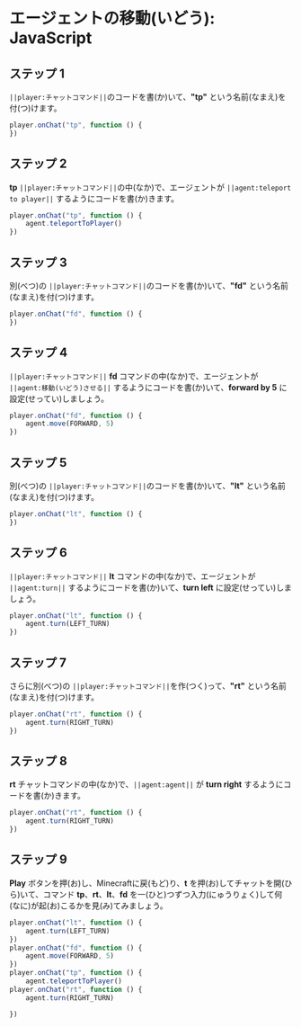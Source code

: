 # エージェントの移動(いどう): JavaScript

## ステップ 1
``||player:チャットコマンド||``のコードを書(か)いて、**"tp"** という名前(なまえ)を付(つ)けます。

```javascript
player.onChat("tp", function () {
})
```

## ステップ 2

**tp** ``||player:チャットコマンド||``の中(なか)で、エージェントが ``||agent:teleport to player||`` するようにコードを書(か)きます。

```javascript
player.onChat("tp", function () {
    agent.teleportToPlayer()
})
```

## ステップ 3

別(べつ)の ``||player:チャットコマンド||``のコードを書(か)いて、**"fd"** という名前(なまえ)を付(つ)けます。

```javascript
player.onChat("fd", function () {
})
```

## ステップ 4

``||player:チャットコマンド||`` **fd** コマンドの中(なか)で、エージェントが ``||agent:移動(いどう)させる||`` するようにコードを書(か)いて、**forward by 5** に設定(せってい)しましょう。

```javascript
player.onChat("fd", function () {
    agent.move(FORWARD, 5)
})
```

## ステップ 5

別(べつ)の ``||player:チャットコマンド||``のコードを書(か)いて、**"lt"** という名前(なまえ)を付(つ)けます。

```javascript
player.onChat("lt", function () {
})
```

## ステップ 6

``||player:チャットコマンド||`` **lt** コマンドの中(なか)で、エージェントが ``||agent:turn||`` するようにコードを書(か)いて、**turn left** に設定(せってい)しましょう。

```javascript
player.onChat("lt", function () {
    agent.turn(LEFT_TURN)
})
```

## ステップ 7

さらに別(べつ)の ``||player:チャットコマンド||``を作(つく)って、**"rt"** という名前(なまえ)を付(つ)けます。

```javascript
player.onChat("rt", function () {
    agent.turn(RIGHT_TURN)
})
```

## ステップ 8

**rt** チャットコマンドの中(なか)で、``||agent:agent||`` が **turn right** するようにコードを書(か)きます。

```javascript
player.onChat("rt", function () {
    agent.turn(RIGHT_TURN)
})
```

## ステップ 9

**Play** ボタンを押(お)し、Minecraftに戻(もど)り、**t** を押(お)してチャットを開(ひら)いて、コマンド **tp**、**rt**、**lt**、**fd** を一(ひと)つずつ入力(にゅうりょく)して何(なに)が起(お)こるかを見(み)てみましょう。

```javascript
player.onChat("lt", function () {
    agent.turn(LEFT_TURN)
})
player.onChat("fd", function () {
    agent.move(FORWARD, 5)
})
player.onChat("tp", function () {
    agent.teleportToPlayer()
player.onChat("rt", function () { 
    agent.turn(RIGHT_TURN) 

})
```